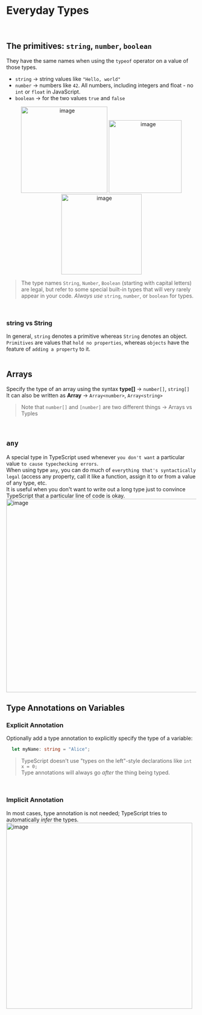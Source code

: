 # Everyday Types
<br/>

## The primitives: `string`, `number`, `boolean`

They have the same names when using the `typeof` operator on a value of those types.  
- `string` &rarr; string values like `"Hello, world"`
- `number` &rarr; numbers like `42`. All numbers, including integers and float - no `int` or `float` in JavaScript. 
- `boolean` &rarr; for the two values `true` and `false`

<p align="center">
<img style="display:inline" width="229" alt="image" src="https://user-images.githubusercontent.com/43084680/168470348-1d942113-26c8-4cd5-83c8-3110a4808522.png">
<img style="display:inline" width="193" alt="image" src="https://user-images.githubusercontent.com/43084680/168470358-dfcb9b89-9174-41b7-ae04-45a7e6af7c28.png">
<img style="display:inline" width="213" alt="image" src="https://user-images.githubusercontent.com/43084680/168470365-e0870fe7-dc8b-4f8b-982e-5945b14eaf01.png">
</p>


> The type names `String`, `Number`, `Boolean` (starting with capital letters) are legal, but refer to some special built-in types that will very rarely appear in your code. *Always use* `string`, `number`, or `boolean` for types. 
<br/>

### string vs String
In general, `string` denotes a primitive whereas `String` denotes an object.  
`Primitives` are values that `hold no properties`, whereas `objects` have the feature of `adding a property` to it.  
<br/>

## Arrays
Specify the type of an array using the syntax **type[]** &rarr; `number[]`, `string[]`   
It can also be written as **Array<type>** &rarr; `Array<number>`, `Array<string>`  

> Note that `number[]` and `[number]` are two different things &rarr; Arrays vs Typles
<br/>
  
## `any`
A special type in TypeScript used whenever `you don't want` a particular value `to cause typechecking errors`.  
When using type `any`, you can do much of `everything that's syntactically legal` (access any property, call it like a function, assign it to or from a value of any type, etc.  
It is useful when you don't want to write out a long type just to convince TypeScript that a particular line of code is okay.  
<img width="513" alt="image" src="https://user-images.githubusercontent.com/43084680/168473814-9e5aa4b9-13d2-48e6-95e0-3125e76a99da.png">
<br/>
  
## Type Annotations on Variables
### Explicit Annotation
Optionally add a type annotation to explicitly specify the type of a variable:
```TypeScript
  let myName: string = "Alice";
```
> TypeScript doesn't use "types on the left"-style declarations like `int x = 0;`  
> Type annotations will always go *after* the thing being typed.
<br/>
  
### Implicit Annotation
In most cases, type annotation is not needed; TypeScript tries to automatically *infer* the types.  
<img width="493" alt="image" src="https://user-images.githubusercontent.com/43084680/168476473-0ccef585-f37b-4a18-a662-856c1d58a4db.png">
<br/>
  
  


